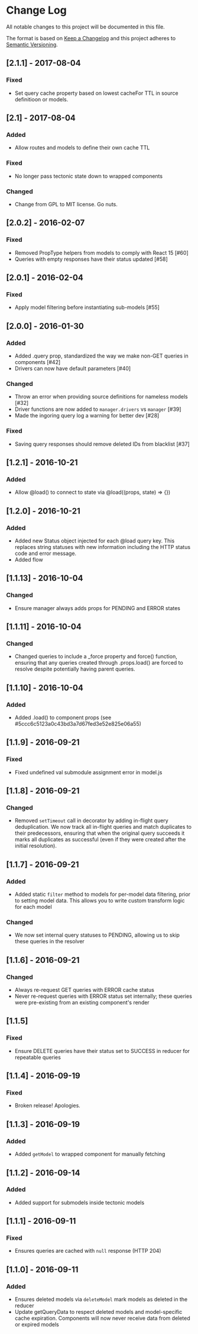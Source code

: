 # Change Log
All notable changes to this project will be documented in this file.

The format is based on [Keep a Changelog](http://keepachangelog.com/) 
and this project adheres to [Semantic Versioning](http://semver.org/).

## [2.1.1] - 2017-08-04
### Fixed
- Set query cache property based on lowest cacheFor TTL in source definitioon or
models.

## [2.1] - 2017-08-04
### Added
- Allow routes and models to define their own cache TTL
### Fixed
- No longer pass tectonic state down to wrapped components
### Changed
- Change from GPL to MIT license.  Go nuts.

## [2.0.2] - 2016-02-07
### Fixed
- Removed PropType helpers from models to comply with React 15 [#60]
- Queries with empty responses have their status updated [#58]

## [2.0.1] - 2016-02-04
### Fixed
- Apply model filtering before instantiating sub-models [#55]

## [2.0.0] - 2016-01-30
### Added
- Added .query prop, standardized the way we make non-GET queries in
components [#42]
- Drivers can now have default parameters [#40]

### Changed
- Throw an error when providing source definitions for nameless models [#32]
- Driver functions are now added to `manager.drivers` vs `manager` [#39]
- Made the ingoring query log a warning for better dev [#28]

### Fixed
- Saving query responses should remove deleted IDs from blacklist [#37]


## [1.2.1] - 2016-10-21
### Added
- Allow @load() to connect to state via @load((props, state) => {})

## [1.2.0] - 2016-10-21
### Added
- Added new Status object injected for each @load query key. This replaces
  string statuses with new information including the HTTP status code and error
  message.
- Added flow

## [1.1.13] - 2016-10-04
### Changed
- Ensure manager always adds props for PENDING and ERROR states

## [1.1.11] - 2016-10-04
### Changed
- Changed queries to include a _force property and force() function, ensuring
  that any queries created through .props.load() are forced to resolve despite
  potentially having parent queries.

## [1.1.10] - 2016-10-04
### Added
- Added .load() to component props (see
  #5ccc6c5123a0c43bd3a7d67fed3e52e825e06a55)

## [1.1.9] - 2016-09-21
### Fixed
- Fixed undefined val submodule assignment error in model.js

## [1.1.8] - 2016-09-21
### Changed
- Removed `setTimeout` call in decorator by adding in-flight query
  deduplication. We now track all in-flight queries and match duplicates to
  their predecessors, ensuring that when the original query succeeds it marks
  all duplicates as successful (even if they were created after the initial
  resolution).

## [1.1.7] - 2016-09-21
### Added
- Added static `filter` method to models for per-model data filtering, prior to
  setting model data. This allows you to write custom transform logic for each
  model

### Changed
- We now set internal query statuses to PENDING, allowing us to skip these
  queries in the resolver

## [1.1.6] - 2016-09-21
### Changed
- Always re-request GET queries with ERROR cache status
- Never re-request queries with ERROR status set internally; these queries were
  pre-existing from an existing component's render

## [1.1.5]
### Fixed
- Ensure DELETE queries have their status set to SUCCESS in reducer for
  repeatable queries

## [1.1.4] - 2016-09-19
### Fixed
- Broken release! Apologies.

## [1.1.3] - 2016-09-19
### Added
- Added `getModel` to wrapped component for manually fetching

## [1.1.2] - 2016-09-14
### Added
- Added support for submodels inside tectonic models

## [1.1.1] - 2016-09-11
### Fixed
- Ensures queries are cached with `null` response (HTTP 204)

## [1.1.0] - 2016-09-11
### Added
- Ensures deleted models via `deleteModel` mark models as deleted in the
  reducer
- Update getQueryData to respect deleted models and model-specific cache
  expiration.
  Components will now never receive data from deleted or expired models
